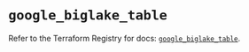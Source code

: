 # `google_biglake_table`

Refer to the Terraform Registry for docs: [`google_biglake_table`](https://registry.terraform.io/providers/hashicorp/google/6.14.1/docs/resources/biglake_table).
